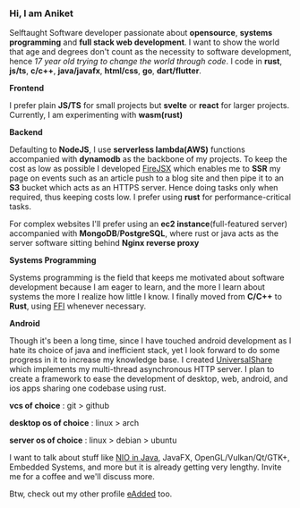 ### Hi, I am Aniket

Selftaught Software developer passionate about **opensource**, **systems programming** and **full stack web development**. I want to show the world that age and degrees don't count as the necessity to software development, hence *17 year old trying to change the world through code*. I code in **rust**, **js/ts**, **c/c++**, **java/javafx**, **html/css**, **go**, **dart/flutter**.

**Frontend**

I prefer plain **JS/TS** for small projects but **svelte** or **react** for larger projects. Currently, I am experimenting with **wasm(rust)**

**Backend**

Defaulting to **NodeJS**, I use **serverless lambda(AWS)** functions accompanied with **dynamodb** as the backbone of my projects. To keep the cost as low as possible I developed [FireJSX](https://www.npmjs.com/package/firejsx) which enables me to **SSR** my page on events such as an article push to a blog site and then pipe it to an **S3** bucket which acts as an HTTPS server. Hence doing tasks only when required, thus keeping costs low. I prefer using **rust** for performance-critical tasks.

For complex websites I'll prefer using an **ec2 instance**(full-featured server) accompanied with **MongoDB**/**PostgreSQL**, where rust or java acts as the server software sitting behind **Nginx reverse proxy**

**Systems Programming**

Systems programming is the field that keeps me motivated about software development because I am eager to learn, and the more I learn about systems the more I realize how little I know. I finally moved from **C/C++** to **Rust**, using [FFI](https://doc.rust-lang.org/nomicon/ffi.html) whenever necessary. 

**Android**

Though it's been a long time, since I have touched android development as I hate its choice of java and inefficient stack, yet I look forward to do some progress in it to increase my knowledge base. I created [UniversalShare](https://play.google.com/store/apps/details?id=com.eadded.universalshare&hl=en_US) which implements my multi-thread asynchronous HTTP server. I plan to create a framework to ease the development of desktop, web, android, and ios apps sharing one codebase using rust. 

**vcs of choice** : git > github

**desktop os of choice** : linux > arch

**server os of choice** : linux > debian > ubuntu

I want to talk about stuff like [NIO in Java](https://docs.oracle.com/javase/7/docs/api/java/nio/package-summary.html), JavaFX, OpenGL/Vulkan/Qt/GTK+, Embedded Systems, and more but it is already getting very lengthy. Invite me for a coffee and we'll discuss more.

Btw, check out my other profile [eAdded](https://github.com/eadded) too.
